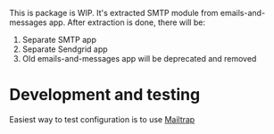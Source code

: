 This is package is WIP. It's extracted SMTP module from emails-and-messages app.
After extraction is done, there will be:

1. Separate SMTP app
2. Separate Sendgrid app
3. Old emails-and-messages app will be deprecated and removed

# Development and testing

Easiest way to test configuration is to use [Mailtrap](https://mailtrap.io/)
